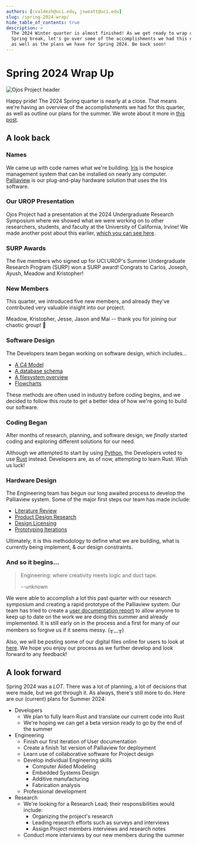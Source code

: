 ```yaml
---
authors: [cvaldezh@uci.edu, jsweatt@uci.edu]
slug: /spring-2024-wrap/
hide_table_of_contents: true
description: >
  The 2024 Winter quarter is almost finished! As we get ready to wrap up for
  Spring break, let's go over some of the accomplishments we had this quarter,
  as well as the plans we have for Spring 2024. Be back soon!
---
```


# Spring 2024 Wrap Up

<!-- markdownlint-disable MD026 -->
<!-- ^ disabled no-trailing-punctuation -->

![Ojos Project header](@site/static/images/header.png)

Happy pride! The 2024 Spring quarter is nearly at a close. That means we're
having an overview of the accomplishments we had for this quarter, as well as
outline our plans for the summer. We wrote about it more in
[this post](/news/surp-fellowship/).

<!-- truncate -->

## A look back

### Names

We came up with code names what we're building. [Iris](/docs/iris/) is the
hospice management system that can be installed on nearly any computer.
[Palliaview](https://docs.google.com/document/d/1l60y9Kog3sbdiTm0TlWQSpLGMTpvvO05bGnn72r-dA8/)
is our plug-and-play hardware solution that uses the Iris software.

### Our UROP Presentation

Ojos Project had a presentation at the 2024 Undergraduate Research Symposium
where we showed what we were working on to other researchers, students, and
faculty at the University of California, Irvine! We made another post about
this earlier, [which you can see here](/news/symposium-2024/).

### SURP Awards

The five members who signed up for UCI UROP's Summer Undergraduate Research
Program (SURP) won a SURP award! Congrats to Carlos, Joseph, Ayush, Meadow and
Kristopher!

### New Members

This quarter, we introduced five new members, and already they've contributed
very valuable insight into our project.

Meadow, Kristopher, Jesse, Jason and Mai -- thank you for joining our chaotic
group! 💞

### Software Design

The Developers team began working on software design, which includes...

- [A C4 Model](/docs/iris/c4-model/)
- [A database schema](/docs/iris/database-schema/)
- [A filesystem overview](/docs/iris/filesystem/)
- [Flowcharts](/docs/iris/flowcharts/)

These methods are often used in industry before coding begins, and we decided
to follow this route to get a better idea of how we're going to build our
software.

### Coding Began

After months of research, planning, and software design, we _finally_ started
coding and exploring different solutions for our need.

Although we attempted to start by using [Python](https://www.python.org/), the
Developers voted to use [Rust](https://www.rust-lang.org/) instead. Developers
are, as of now, attempting to learn Rust. Wish us luck!

### Hardware Design

The Engineering team has begun our long awaited process to develop the
Palliaview system. Some of the major first steps our team has made include:

- [Literature Review](https://docs.google.com/document/d/11XabYtqSH2T0kYiCQlZCUHdmd2RCrYuYNnG6U2ctfrg/edit?usp=sharing)
- [Product Design Research](https://drive.google.com/drive/folders/18s_cyUk6A6HX9LonWUuPJvsjlM_ZQz6E?usp=sharing)
- [Design Licensing](https://docs.google.com/document/d/11XabYtqSH2T0kYiCQlZCUHdmd2RCrYuYNnG6U2ctfrg/edit?usp=sharing)
- [Prototyping Iterations](https://drive.google.com/drive/folders/1gxXNxYq5uN61Hglgekk9cIKoI_pXZOfT?usp=sharing)

Ultimately, it is this methodology to define what we are building, what is currently
being implement, & our design constraints.

### And so it begins...

> Engineering: where creativity meets logic and duct tape.
>
> --unknown

We were able to accomplish a lot this past quarter with our research symposium
and creating a rapid prototype of the Palliaview system. Our team has tried to
create a [user documentation report](https://drive.google.com/drive/folders/1wekjazzAdaNHZFtBIGvW5phunZMsgJlw?usp=sharing)
to allow anyone to keep up to date on the work we are doing this summer and
already implemented. It is still early on in the process and a first for many
of our members so forgive us if it seems messy. (╥﹏╥)

Also, we will be posting some of our digital files online for users to look at
[here](https://drive.google.com/drive/folders/1wekjazzAdaNHZFtBIGvW5phunZMsgJlw?usp=sharing).
We hope you enjoy our process as we further develop and look forward to any
feedback!

## A look forward

Spring 2024 was a _LOT_. There was a lot of planning, a lot of decisions that
were made, but we got through it. As always, there's still more to do. Here
are our (current) plans for Summer 2024:

- Developers
  - We plan to fully learn Rust and translate our current code into Rust
  - We're hoping we can get a beta version ready to go by the end of the summer
- Engineering
  - Finish our first iteration of User documentation
  - Create a finish 1st version of Palliaview for deployment
  - Learn use of collaborative software for Project design
  - Develop individual Engineering skills
    - Computer Aided Modeling
    - Embedded Systems Design
    - Additive manufacturing
    - Fabrication analysis
  - Professional development
- Research
  - We're looking for a Research Lead; their responsibilities would include:
    - Organizing the project's research
    - Leading research efforts such as surveys and interviews
    - Assign Project members interviews and research notes
  - Conduct more interviews by our new members during the summer
